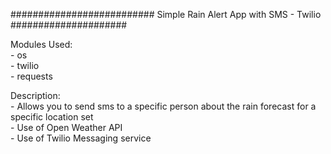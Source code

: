 ########################## Simple Rain Alert App with SMS - Twilio #####################

Modules Used:<br/>
    - os<br/>
    - twilio<br/>
    - requests<br/>

Description:<br/>
    - Allows you to send sms to a specific person about the rain forecast for a specific location set<br/>
    - Use of Open Weather API<br/>
    - Use of Twilio Messaging service<br/>